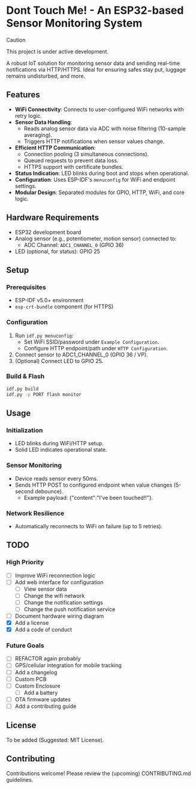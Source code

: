 # Dont Touch Me! - An ESP32-based Sensor Monitoring System
> [!CAUTION]
> This project is under active development.

A robust IoT solution for monitoring sensor data and sending real-time notifications via HTTP/HTTPS. Ideal for ensuring safes stay put, luggage remains undisturbed, and more.

## Features

- **WiFi Connectivity**: Connects to user-configured WiFi networks with retry logic.
- **Sensor Data Handling**: 
  - Reads analog sensor data via ADC with noise filtering (10-sample averaging).
  - Triggers HTTP notifications when sensor values change.
- **Efficient HTTP Communication**:
  - Connection pooling (3 simultaneous connections).
  - Queued requests to prevent data loss.
  - HTTPS support with certificate bundles.
- **Status Indication**: LED blinks during boot and stops when operational.
- **Configuration**: Uses ESP-IDF's `menuconfig` for WiFi and endpoint settings.
- **Modular Design**: Separated modules for GPIO, HTTP, WiFi, and core logic.

## Hardware Requirements

- ESP32 development board
- Analog sensor (e.g., potentiometer, motion sensor) connected to:
  - ADC Channel: `ADC1_CHANNEL_0` (GPIO 36)
- LED (optional, for status): GPIO 25

## Setup

### Prerequisites
- ESP-IDF v5.0+ environment
- `esp-crt-bundle` component (for HTTPS)

### Configuration
1. Run `idf.py menuconfig`:
   - Set WiFi SSID/password under `Example Configuration`.
   - Configure HTTP endpoint/path under `HTTP Configuration`.
2. Connect sensor to ADC1_CHANNEL_0 (GPIO 36 / VP).
3. (Optional) Connect LED to GPIO 25.

### Build & Flash
```bash
idf.py build
idf.py -p PORT flash monitor
```
## Usage
### Initialization
- LED blinks during WiFi/HTTP setup.
- Solid LED indicates operational state.

### Sensor Monitoring
- Device reads sensor every 50ms.
- Sends HTTP POST to configured endpoint when value changes (5-second debounce).
    - Example payload: {"content":"I've been touched!!"}.

### Network Resilience
- Automatically reconnects to WiFi on failure (up to 5 retries).

## TODO
### High Priority
- [ ] Improve WiFi reconnection logic
- [ ] Add web interface for configuration
    - [ ] View sensor data
    - [ ] Change the wifi network
    - [ ] Change the notification settings
    - [ ] Change the push notification service
- [ ] Document hardware wiring diagram
- [x] Add a license
- [x] Add a code of conduct

### Future Goals
- [ ] REFACTOR again probably
- [ ] GPS/cellular integration for mobile tracking
- [ ] Add a changelog
- [ ] Custom PCB
- [ ] Custom Enclosure
    - [ ] Add a battery
- [ ] OTA firmware updates
- [ ] Add a contributing guide

## License
To be added (Suggested: MIT License).

## Contributing
Contributions welcome! Please review the (upcoming) CONTRIBUTING.md guidelines.
